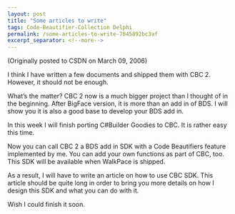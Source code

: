 ```yaml
---
layout: post
title: "Some articles to write"
tags: Code-Beautifier-Collection Delphi
permalink: /some-articles-to-write-7045892bc3af
excerpt_separator: <!--more-->
---
```

(Originally posted to CSDN on March 09, 2006)

I think I have written a few documents and shipped them with CBC 2. However, it should not be enough.
<!--more-->

What’s the matter? CBC 2 now is a much bigger project than I thought of in the beginning. After BigFace version, it is more than an add in of BDS. I will show you it is also a good base to develop your BDS add in.

In this week I will finish porting C#Builder Goodies to CBC. It is rather easy this time.

Now you can call CBC 2 a BDS add in SDK with a Code Beautifiers feature implemented by me. You can add your own functions as part of CBC, too. This SDK will be available when WalkPace is shipped.

As a result, I will have to write an article on how to use CBC SDK. This article should be quite long in order to bring you more details on how I design this SDK and what you can do with it.

Wish I could finish it soon.
